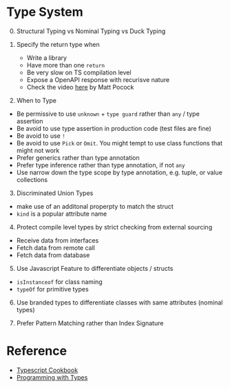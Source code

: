 # Type System

0. Structural Typing vs Nominal Typing vs Duck Typing

1. Specify the return type when

   - Write a library
   - Have more than one `return`
   - Be very slow on TS compilation level
   - Expose a OpenAPI response with recurisve nature
   - Check the video [here](https://www.totaltypescript.com/tips/dont-use-return-types-unless) by Matt Pocock

2. When to Type

- Be permissive to use `unknown` + `type guard` rather than `any` / type assertion
- Be avoid to use type assertion in production code (test files are fine)
- Be avoid to use `!`
- Be avoid to use `Pick` or `Omit`. You might tempt to use class functions that might not work
- Prefer generics rather than type annotation
- Prefer type inference rather than type annotation, if not `any`
- Use narrow down the type scope by type annotation, e.g. tuple, or value collections

3. Discriminated Union Types

- make use of an additonal properpty to match the struct
- `kind` is a popular attribute name

4. Protect compile level types by strict checking from external sourcing

- Receive data from interfaces
- Fetch data from remote call
- Fetch data from database

5. Use Javascript Feature to differentiate objects / structs

- `isInstanceof` for class naming
- `typeOf` for primitive types

6. Use branded types to differentiate classes with same attributes (nominal types)

7. Prefer Pattern Matching rather than Index Signature

# Reference

- [Typescript Cookbook](https://www.oreilly.com/library/view/typescript-cookbook/9781098136642)
- [Programming with Types](https://www.manning.com/books/programming-with-types)
